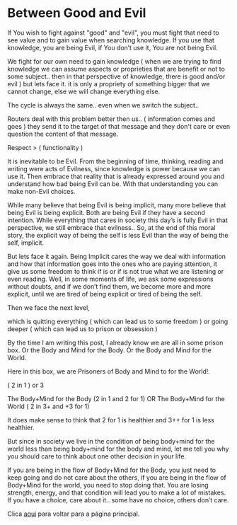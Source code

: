 # Between Good and Evil

If You wish to fight against "good" and "evil", you must fight that need to see value and to gain value when searching knowledge. If you use that knowledge, you are being Evil, if You don’t use it, You are not being Evil.

We fight for our own need to gain knowledge ( when we are trying to find knowledge we can assume aspects or proprieties that are benefit or not to some subject.. then in that perspective of knowledge, there is good and/or evil )  but lets face it. it is only a propriety of something bigger that we cannot change, else we will change everything else.

The cycle is always the same.. even when we switch the subject..

Routers deal with this problem better then us.. ( information comes and goes ) they send it to the target of that message and they don't care or even question the content of that message.

Respect > ( functionality )

It is inevitable to be Evil. From the beginning of time, thinking, reading and writing were acts of Evilness, since knowledge is power because we can use it. Then embrace that reality that is already expressed around you and understand how bad being Evil can be. With that understanding you can make non-Evil choices.

While many believe that being Evil is being implicit, many more believe that being Evil is being explicit. Both are being Evil if they have a second intention. While everything that cares in society this day’s is fully Evil in that perspective, we still embrace that evilness.. So, at the end of this moral story, the explicit way of being the self is less Evil than the way of being the self, implicit.

But lets face it again. Being Implicit cares the way we deal with information and how that information goes into the ones who are paying attention, it give us some freedom to think if is or if is not  true what we are listening or even reading. 
Well, in some moments of life, we ask some expressions without doubts, and if we don’t find them, we become more and more explicit, until we are tired of being explicit or tired of being the self.

Then we face the next level,

which is quitting everything ( which can lead us to some freedom )
or going deeper ( which can lead us to prison or obsession )

By the time I am writing this post, I already know we are all in some prison box.
Or the Body and Mind for the Body. Or the Body and Mind for the World.

Here in this box, we are Prisoners of Body and Mind to for the World!.

( 2 in 1 ) or 3

The Body+Mind for the Body (2 in 1 and 2 for 1)
OR
The Body+Mind for the World ( 2 in 3+ and +3 for 1)

It does make sense to think that 2 for 1 is healthier and 3++ for 1 is less healthier.

But since in society we live in the condition of being body+mind for the world less than being body+mind for the body and mind, let me tell you why you should care to think about one other decision in your life.

If you are being in the flow of Body+Mind for the Body, you just need to keep going and do not care about the others, if you are being in the flow of Body+Mind for the world, you need to stop doing that. You are losing strength, energy, and that condition will lead you to make a lot of mistakes. If you have a choice, care about it.. some have no choice, others don’t care.

Clica [aqui](../README.md) para voltar para a página principal.
